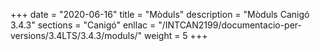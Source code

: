 +++
date        = "2020-06-16"
title       = "Mòduls"
description = "Mòduls Canigó 3.4.3"
sections    = "Canigó"
enllac		= "/INTCAN2199/documentacio-per-versions/3.4LTS/3.4.3/moduls/"
weight      = 5
+++
